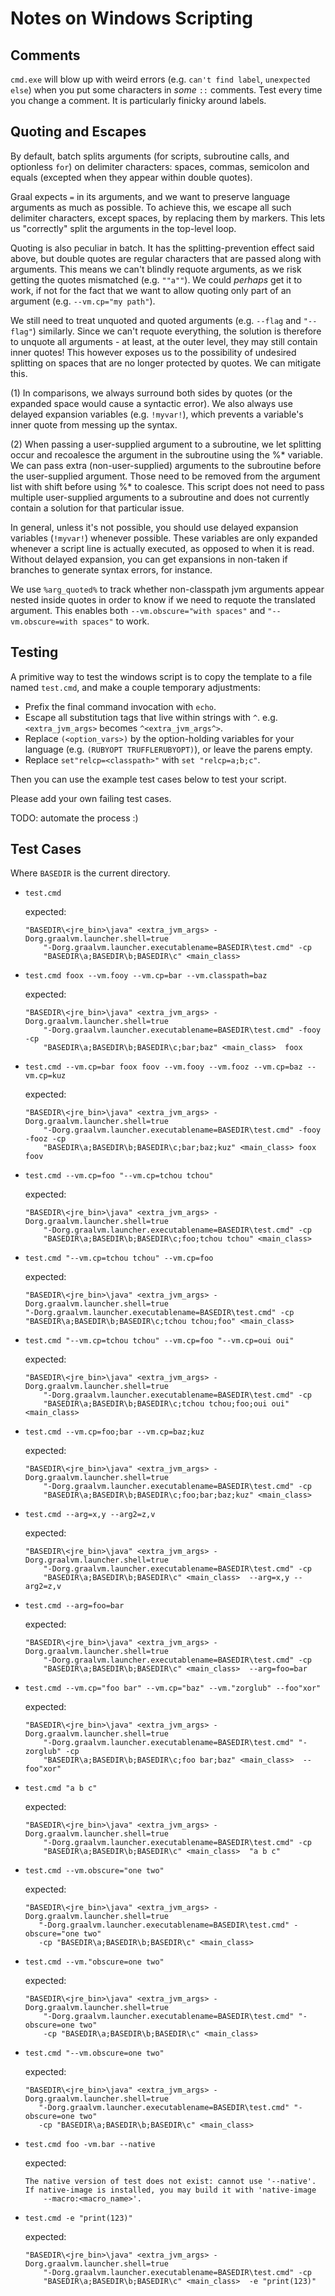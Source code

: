 # Notes on Windows Scripting

## Comments

`cmd.exe` will blow up with weird errors (e.g. `can't find label`, `unexpected
else`) when you put some characters in *some* `::` comments. Test every time you
change a comment. It is particularly finicky around labels.

## Quoting and Escapes

By default, batch splits arguments (for scripts, subroutine calls, and
optionless `for`) on delimiter characters: spaces, commas, semicolon and equals
(excepted when they appear within double quotes).

Graal expects `=` in its arguments, and we want to preserve language arguments
as much as possible. To achieve this, we escape all such delimiter characters,
except spaces, by replacing them by markers. This lets us "correctly" split the
arguments in the top-level loop.

Quoting is also peculiar in batch. It has the splitting-prevention effect said
above, but double quotes are regular characters that are passed along with
arguments. This means we can't blindly requote arguments, as we risk getting the
quotes mismatched (e.g. `""a""`). We could *perhaps* get it to work, if not for
the fact that we want to allow quoting only part of an argument (e.g.
`--vm.cp="my path"`).

We still need to treat unquoted and quoted arguments (e.g. `--flag` and
`"--flag"`) similarly. Since we can't requote everything, the solution is
therefore to unquote all arguments - at least, at the outer level, they may
still contain inner quotes! This however exposes us to the possibility of
undesired splitting on spaces that are no longer protected by quotes. We can
mitigate this.

(1) In comparisons, we always surround both sides by quotes (or the expanded
    space would cause a syntactic error). We also always use delayed expansion
    variables (e.g. `!myvar!`), which prevents a variable's inner quote from
    messing up the syntax.

(2) When passing a user-supplied argument to a subroutine, we let splitting
    occur and recoalesce the argument in the subroutine using the %* variable.
    We can pass extra (non-user-supplied) arguments to the subroutine before the
    user-supplied argument. Those need to be removed from the argument list with
    shift before using %* to coalesce. This script does not need to pass
    multiple user-supplied arguments to a subroutine and does not currently
    contain a solution for that particular issue.

In general, unless it's not possible, you should use delayed expansion variables
(`!myvar!`) whenever possible. These variables are only expanded whenever a
script line is actually executed, as opposed to when it is read. Without delayed
expansion, you can get expansions in non-taken if branches to generate syntax
errors, for instance.

We use `%arg_quoted%` to track whether non-classpath jvm arguments appear nested
inside quotes in order to know if we need to requote the translated argument.
This enables both `--vm.obscure="with spaces"` and `"--vm.obscure=with spaces"`
to work.

## Testing

A primitive way to test the windows script is to copy the template to a file
named `test.cmd`, and make a couple temporary adjustments:

- Prefix the final command invocation with `echo`.
- Escape all substitution tags that live within strings with `^`. e.g.
  `<extra_jvm_args>` becomes `^<extra_jvm_args^>`.
- Replace `(<option_vars>)` by the option-holding variables for your language
  (e.g. `(RUBYOPT TRUFFLERUBYOPT)`), or leave the parens empty.
- Replace `set"relcp=<classpath>"` with `set "relcp=a;b;c"`.

Then you can use the example test cases below to test your script.

Please add your own failing test cases.

TODO: automate the process :)

## Test Cases

Where `BASEDIR` is the current directory.

- `test.cmd`

    expected:
    ```
    "BASEDIR\<jre_bin>\java" <extra_jvm_args> -Dorg.graalvm.launcher.shell=true
        "-Dorg.graalvm.launcher.executablename=BASEDIR\test.cmd" -cp
        "BASEDIR\a;BASEDIR\b;BASEDIR\c" <main_class>
    ```

- `test.cmd foox --vm.fooy --vm.cp=bar --vm.classpath=baz`

    expected:
    ```
    "BASEDIR\<jre_bin>\java" <extra_jvm_args> -Dorg.graalvm.launcher.shell=true
        "-Dorg.graalvm.launcher.executablename=BASEDIR\test.cmd" -fooy -cp
        "BASEDIR\a;BASEDIR\b;BASEDIR\c;bar;baz" <main_class>  foox
    ```

- `test.cmd --vm.cp=bar foox foov --vm.fooy --vm.fooz --vm.cp=baz --vm.cp=kuz`

    expected:
    ```
    "BASEDIR\<jre_bin>\java" <extra_jvm_args> -Dorg.graalvm.launcher.shell=true
        "-Dorg.graalvm.launcher.executablename=BASEDIR\test.cmd" -fooy -fooz -cp
        "BASEDIR\a;BASEDIR\b;BASEDIR\c;bar;baz;kuz" <main_class> foox foov
    ```

- `test.cmd --vm.cp=foo "--vm.cp=tchou tchou"`

    expected:
    ```
    "BASEDIR\<jre_bin>\java" <extra_jvm_args> -Dorg.graalvm.launcher.shell=true
        "-Dorg.graalvm.launcher.executablename=BASEDIR\test.cmd" -cp
        "BASEDIR\a;BASEDIR\b;BASEDIR\c;foo;tchou tchou" <main_class>
    ```

- `test.cmd "--vm.cp=tchou tchou" --vm.cp=foo`

    expected:
    ```
    "BASEDIR\<jre_bin>\java" <extra_jvm_args> -Dorg.graalvm.launcher.shell=true
    "-Dorg.graalvm.launcher.executablename=BASEDIR\test.cmd" -cp
    "BASEDIR\a;BASEDIR\b;BASEDIR\c;tchou tchou;foo" <main_class>
    ```

- `test.cmd "--vm.cp=tchou tchou" --vm.cp=foo "--vm.cp=oui oui"`

    expected:
    ```
    "BASEDIR\<jre_bin>\java" <extra_jvm_args> -Dorg.graalvm.launcher.shell=true
        "-Dorg.graalvm.launcher.executablename=BASEDIR\test.cmd" -cp
        "BASEDIR\a;BASEDIR\b;BASEDIR\c;tchou tchou;foo;oui oui" <main_class>
    ```

- `test.cmd --vm.cp=foo;bar --vm.cp=baz;kuz`

    expected:
    ```
    "BASEDIR\<jre_bin>\java" <extra_jvm_args> -Dorg.graalvm.launcher.shell=true
        "-Dorg.graalvm.launcher.executablename=BASEDIR\test.cmd" -cp
        "BASEDIR\a;BASEDIR\b;BASEDIR\c;foo;bar;baz;kuz" <main_class>
    ```

- `test.cmd --arg=x,y --arg2=z,v`

    expected:
    ```
    "BASEDIR\<jre_bin>\java" <extra_jvm_args> -Dorg.graalvm.launcher.shell=true
        "-Dorg.graalvm.launcher.executablename=BASEDIR\test.cmd" -cp
        "BASEDIR\a;BASEDIR\b;BASEDIR\c" <main_class>  --arg=x,y --arg2=z,v
    ```

- `test.cmd --arg=foo=bar`

    expected:
    ```
    "BASEDIR\<jre_bin>\java" <extra_jvm_args> -Dorg.graalvm.launcher.shell=true
        "-Dorg.graalvm.launcher.executablename=BASEDIR\test.cmd" -cp
        "BASEDIR\a;BASEDIR\b;BASEDIR\c" <main_class>  --arg=foo=bar
    ```

- `test.cmd --vm.cp="foo bar" --vm.cp="baz" --vm."zorglub" --foo"xor"`

    expected:
    ```
    "BASEDIR\<jre_bin>\java" <extra_jvm_args> -Dorg.graalvm.launcher.shell=true
        "-Dorg.graalvm.launcher.executablename=BASEDIR\test.cmd" "-zorglub" -cp
        "BASEDIR\a;BASEDIR\b;BASEDIR\c;foo bar;baz" <main_class>  --foo"xor"
    ```

- `test.cmd "a b c"`

    expected:
    ```
    "BASEDIR\<jre_bin>\java" <extra_jvm_args> -Dorg.graalvm.launcher.shell=true
        "-Dorg.graalvm.launcher.executablename=BASEDIR\test.cmd" -cp
        "BASEDIR\a;BASEDIR\b;BASEDIR\c" <main_class>  "a b c"
    ```

- `test.cmd --vm.obscure="one two"`

     expected:
     ```
     "BASEDIR\<jre_bin>\java" <extra_jvm_args> -Dorg.graalvm.launcher.shell=true
        "-Dorg.graalvm.launcher.executablename=BASEDIR\test.cmd" -obscure="one two"
        -cp "BASEDIR\a;BASEDIR\b;BASEDIR\c" <main_class>
     ```

- `test.cmd --vm."obscure=one two"`

    expected:
    ```
    "BASEDIR\<jre_bin>\java" <extra_jvm_args> -Dorg.graalvm.launcher.shell=true
        "-Dorg.graalvm.launcher.executablename=BASEDIR\test.cmd" "-obscure=one two"
        -cp "BASEDIR\a;BASEDIR\b;BASEDIR\c" <main_class>
    ```

- `test.cmd "--vm.obscure=one two"`

     expected:
     ```
     "BASEDIR\<jre_bin>\java" <extra_jvm_args> -Dorg.graalvm.launcher.shell=true
        "-Dorg.graalvm.launcher.executablename=BASEDIR\test.cmd" "-obscure=one two"
        -cp "BASEDIR\a;BASEDIR\b;BASEDIR\c" <main_class>
     ```

- `test.cmd foo -vm.bar --native`

    expected:

    ```
    The native version of test does not exist: cannot use '--native'.
    If native-image is installed, you may build it with 'native-image
        --macro:<macro_name>'.
    ```

- `test.cmd -e "print(123)"`

    expected:
    ```
    "BASEDIR\<jre_bin>\java" <extra_jvm_args> -Dorg.graalvm.launcher.shell=true
        "-Dorg.graalvm.launcher.executablename=BASEDIR\test.cmd" -cp
        "BASEDIR\a;BASEDIR\b;BASEDIR\c" <main_class>  -e "print(123)"
    ```
